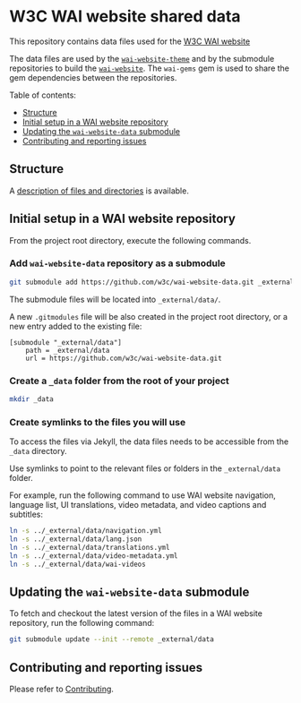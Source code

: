 # W3C WAI website shared data

This repository contains data files used for the [W3C WAI website](https://www.w3.org/WAI)

The data files are used by the [`wai-website-theme`](https://github.com/w3c/wai-website-theme) and by the submodule repositories to build the [`wai-website`](https://github.com/w3c/wai-website). The `wai-gems` gem is used to share the gem dependencies between the repositories.

Table of contents:
- [Structure](#structure)
- [Initial setup in a WAI website repository](#initial-setup-in-a-wai-website-repository)
- [Updating the `wai-website-data` submodule](#updating-the-wai-website-data-submodule)
- [Contributing and reporting issues](#contributing-and-reporting-issues)

## Structure

A [description of files and directories](structure.md) is available.

## Initial setup in a WAI website repository

From the project root directory, execute the following commands.

### Add `wai-website-data` repository as a submodule

```bash
git submodule add https://github.com/w3c/wai-website-data.git _external/data
```

The submodule files will be located into `_external/data/`.

A new `.gitmodules` file will be also created in the project root directory, or a new entry added to the existing file:

```
[submodule "_external/data"]
    path = _external/data
    url = https://github.com/w3c/wai-website-data.git
```

### Create a `_data` folder from the root of your project

```bash
mkdir _data
```

### Create symlinks to the files you will use

To access the files via Jekyll, the data files needs to be accessible from the `_data` directory.

Use symlinks to point to the relevant files or folders in the `_external/data` folder.

For example, run the following command to use WAI website navigation, language list, UI translations, video metadata, and video captions and subtitles:

```bash
ln -s ../_external/data/navigation.yml
ln -s ../_external/data/lang.json
ln -s ../_external/data/translations.yml
ln -s ../_external/data/video-metadata.yml
ln -s ../_external/data/wai-videos
```

## Updating the `wai-website-data` submodule

To fetch and checkout the latest version of the files in a WAI website repository, run the following command:

```bash
git submodule update --init --remote _external/data
```

## Contributing and reporting issues

Please refer to [Contributing](CONTRIBUTING.md).
